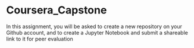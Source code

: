 # Coursera_Capstone
In this assignment, you will be asked to create a new repository on your Github account, and to create a Jupyter Notebook and submit a shareable link to it for peer evaluation
